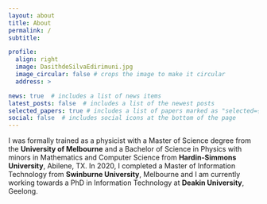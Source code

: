 ```yaml
---
layout: about
title: About
permalink: /
subtitle:

profile:
  align: right
  image: DasithdeSilvaEdirimuni.jpg
  image_circular: false # crops the image to make it circular
  address: >

news: true  # includes a list of news items
latest_posts: false  # includes a list of the newest posts
selected_papers: true # includes a list of papers marked as "selected={true}"
social: false  # includes social icons at the bottom of the page
---
```


I was formally trained as a physicist with a Master of Science degree from the **University of Melbourne** and a Bachelor of Science in Physics with minors in Mathematics and Computer Science from **Hardin-Simmons University**, Abilene, TX. In 2020, I completed a Master of Information Technology from **Swinburne University**, Melbourne and I am currently working towards a PhD in Information Technology at **Deakin University**, Geelong.
